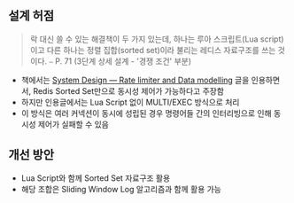 ## 설계 허점

> 락 대신 쓸 수 있는 해결책이 두 가지 있는데, 하나는 루아 스크립트(Lua script)이고 다른 하나는 정렬 집합(sorted set)이라 불리는 레디스 자료구조를 쓰는 것이다.
> ⎯ P. 71 (3단계 상세 설계 - '경쟁 조건' 부분)

- 책에서는 [System Design — Rate limiter and Data modelling](https://medium.com/@saisandeepmopuri/system-design-rate-limiter-and-data-modelling-9304b0d18250) 글을 인용하면서, Redis Sorted Set만으로 동시성 제어가 가능하다고 주장함
- 하지만 인용글에서는 Lua Script 없이 MULTI/EXEC 방식으로 처리
- 이 방식은 여러 커넥션이 동시에 성립된 경우 명령어들 간의 인터리빙으로 인해 동시성 제어가 실패할 수 있음

## 개선 방안

- Lua Script와 함께 Sorted Set 자료구조 활용
- 해당 조합은 Sliding Window Log 알고리즘과 함께 활용 가능
